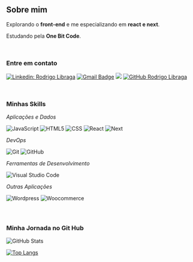 

<h2>Sobre mim </h2>

Explorando o **front-end** e me especializando em **react e next**.

Estudando pela **One Bit Code**.

<br/>

<h3>Entre em contato</h3>

[![Linkedin: Rodrigo Libraga](https://img.shields.io/badge/-rodrigolibraga-blue?style=flat&logo=Linkedin&logoColor=white&link=https://www.linkedin.com/in/rodrigo-libraga-fernandes-23741212b/)](https://www.linkedin.com/in/rodrigo-libraga-fernandes-23741212b/)
 [![Gmail Badge](https://img.shields.io/badge/-rodrigolibragawebdev@gmail.com-red?style=flat&logo=Gmail&logoColor=white&link=mailto:rodrigolibragawebdev@gmail.com)](mailto:rodrigolibragawebdev@gmail.com)
 <a href="https://api.whatsapp.com/send?phone=5551984724614" alt="WhatsApp">
  <img src="https://img.shields.io/badge/-WhatsApp-25d366?style=flat&labelColor=25d366&logo=whatsapp&logoColor=white&link=https://api.whatsapp.com/send?phone=5551984724614"/></a>
   [![GitHub Rodrigo Libraga]( https://img.shields.io/github/followers/rodrigolibragawebdev?label=follow&style=social)](https://github.com/rodrigolibragawebdev/rodrigolibragawebdev)

<br/>

<h3>Minhas Skills </h3>

*Aplicações e Dados*

  ![JavaScript](https://img.shields.io/badge/-JavaScript-333333?style=flat&logo=javascript)
  ![HTML5](https://img.shields.io/badge/-HTML5-333333?style=flat&logo=HTML5)
  ![CSS](https://img.shields.io/badge/-CSS-333333?style=flat&logo=CSS3&logoColor=1572B6)
  ![React](https://img.shields.io/badge/-React-333333?style=flat&logo=react)
  ![Next](https://img.shields.io/badge/-Next-333333?style=flat&logo=next.js)


*DevOps*

  ![Git](https://img.shields.io/badge/-Git-333333?style=flat&logo=git)
  ![GitHub](https://img.shields.io/badge/-GitHub-333333?style=flat&logo=github)


*Ferramentas de Desenvolvimento*

  ![Visual Studio Code](https://img.shields.io/badge/-Visual%20Studio%20Code-333333?style=flat&logo=visual-studio-code&logoColor=007ACC)
  
*Outras Aplicações*
  
   ![Wordpress](https://img.shields.io/badge/-Wordpress-blue?style=flat&logo=wordpress)
   ![Woocommerce](https://img.shields.io/badge/-Woocommerce-purple?style=flat&logo=woocommerce)


<br/>

## <h3>Minha Jornada no Git Hub </h3>
![GitHub Stats](https://github-readme-stats.vercel.app/api?username=rodrigolibragawebdev&show_icons=true)

[![Top Langs](https://github-readme-stats.vercel.app/api/top-langs/?username=rodrigolibragawebdev&layout=compact)](https://github.com/anuraghazra/github-readme-stats)

